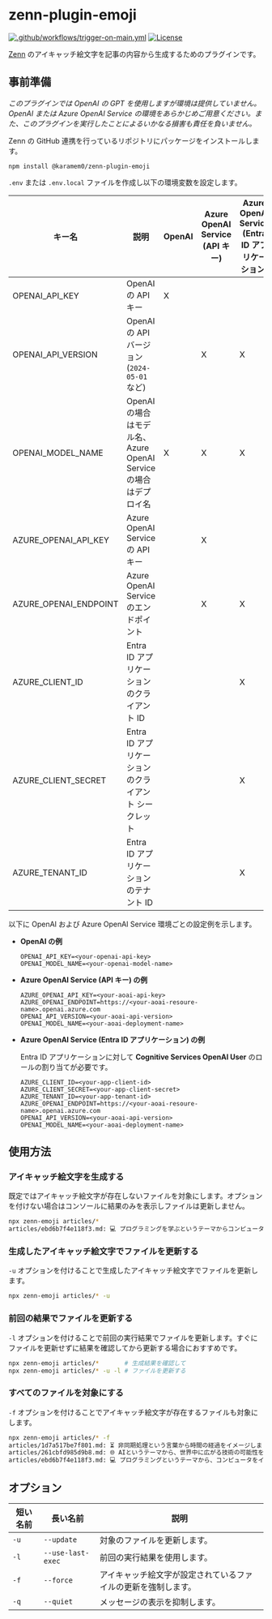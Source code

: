 # zenn-plugin-emoji

[![.github/workflows/trigger-on-main.yml](https://github.com/karamem0/zenn-plugin-emoji/actions/workflows/trigger-on-main.yml/badge.svg)](https://github.com/karamem0/zenn-plugin-emoji/actions/workflows/trigger-on-main.yml)
[![License](https://img.shields.io/github/license/karamem0/zenn-plugin-emoji.svg)](https://github.com/karamem0/zenn-plugin-emoji/blob/main/LICENSE)

[Zenn](https://zenn.dev/) のアイキャッチ絵文字を記事の内容から生成するためのプラグインです。

## 事前準備

*このプラグインでは OpenAI の GPT を使用しますが環境は提供していません。OpenAI または Azure OpenAI Service の環境をあらかじめご用意ください。また、このプラグインを実行したことによるいかなる損害も責任を負いません。*

Zenn の GitHub 連携を行っているリポジトリにパッケージをインストールします。

```
npm install @karamem0/zenn-plugin-emoji
```

`.env` または `.env.local` ファイルを作成し以下の環境変数を設定します。

|キー名|説明|OpenAI|Azure OpenAI Service (API キー)|Azure OpenAI Service (Entra ID アプリケーション)|
|-|-|-|-|-|
|OPENAI_API_KEY|OpenAI の API キー|X|||
|OPENAI_API_VERSION|OpenAI の API バージョン (`2024-05-01` など)||X|X|
|OPENAI_MODEL_NAME|OpenAI の場合はモデル名、Azure OpenAI Serviceの場合はデプロイ名|X|X|X|
|AZURE_OPENAI_API_KEY|Azure OpenAI Service の API キー||X||
|AZURE_OPENAI_ENDPOINT|Azure OpenAI Service のエンドポイント||X|X|
|AZURE_CLIENT_ID|Entra ID アプリケーションのクライアント ID|||X|
|AZURE_CLIENT_SECRET|Entra ID アプリケーションのクライアント シークレット|||X|
|AZURE_TENANT_ID|Entra ID アプリケーションのテナント ID|||X|

以下に OpenAI および Azure OpenAI Service 環境ごとの設定例を示します。

- **OpenAI の例**

    ```
    OPENAI_API_KEY=<your-openai-api-key>
    OPENAI_MODEL_NAME=<your-openai-model-name>
    ```

- **Azure OpenAI Service (API キー) の例**

    ```
    AZURE_OPENAI_API_KEY=<your-aoai-api-key>
    AZURE_OPENAI_ENDPOINT=https://<your-aoai-resoure-name>.openai.azure.com
    OPENAI_API_VERSION=<your-aoai-api-version>
    OPENAI_MODEL_NAME=<your-aoai-deployment-name>
    ```

- **Azure OpenAI Service (Entra ID アプリケーション) の例**

    Entra ID アプリケーションに対して **Cognitive Services OpenAI User** のロールの割り当てが必要です。

    ```
    AZURE_CLIENT_ID=<your-app-client-id>
    AZURE_CLIENT_SECRET=<your-app-client-secret>
    AZURE_TENANT_ID=<your-app-tenant-id>
    AZURE_OPENAI_ENDPOINT=https://<your-aoai-resoure-name>.openai.azure.com
    OPENAI_API_VERSION=<your-aoai-api-version>
    OPENAI_MODEL_NAME=<your-aoai-deployment-name>
    ```

## 使用方法

### アイキャッチ絵文字を生成する

既定ではアイキャッチ絵文字が存在しないファイルを対象にします。オプションを付けない場合はコンソールに結果のみを表示しファイルは更新しません。

```bash
npx zenn-emoji articles/*
articles/ebd6b7f4e118f3.md: 💻 プログラミングを学ぶというテーマからコンピュータをイメージしました。
```

### 生成したアイキャッチ絵文字でファイルを更新する

`-u` オプションを付けることで生成したアイキャッチ絵文字でファイルを更新します。

```bash
npx zenn-emoji articles/* -u
```

### 前回の結果でファイルを更新する

`-l` オプションを付けることで前回の実行結果でファイルを更新します。すぐにファイルを更新せずに結果を確認してから更新する場合におすすめです。

```bash
npx zenn-emoji articles/*       # 生成結果を確認して
npx zenn-emoji articles/* -u -l # ファイルを更新する
```

### すべてのファイルを対象にする

`-f` オプションを付けることでアイキャッチ絵文字が存在するファイルも対象にします。

```bash
npx zenn-emoji articles/* -f
articles/1d7a517be7f801.md: ⏳ 非同期処理という言葉から時間の経過をイメージしました。
articles/261cbfd985d9b8.md: 🌐 AIというテーマから、世界中に広がる技術の可能性をイメージしました。
articles/ebd6b7f4e118f3.md: 💻 プログラミングというテーマから、コンピュータをイメージしました。
```

## オプション

|短い名前|長い名前|説明|
|-|-|-|
|`-u`|`--update`|対象のファイルを更新します。|
|`-l`|`--use-last-exec`|前回の実行結果を使用します。|
|`-f`|`--force`|アイキャッチ絵文字が設定されているファイルの更新を強制します。|
|`-q`|`--quiet`|メッセージの表示を抑制します。|
